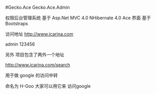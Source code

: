 #Gecko.Ace
Gecko.Ace.Admin

权限后台管理系统 基于
Asp.Net MVC 4.0
NHibernate 4.0 
Ace 界面 基于 Bootstraps


访问地址 http://www.icarina.com

admin  123456


另外 项目包含了两外一个地址

http://www.icarina.com/search

用于做 google 的访问中转

命名为 H-Goo 大家可以用它来 访问google
